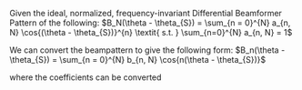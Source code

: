 Given the ideal, normalized, frequency-invariant Differential Beamformer Pattern of the following:
$B_N(\theta - \theta_{S}) = \sum_{n = 0}^{N} a_{n, N} \cos{(\theta - \theta_{S})}^{n}  \textit{ s.t. }  \sum_{n=0}^{N} a_{n, N} = 1$ 

We can convert the beampattern to give the following form:
$B_n(\theta - \theta_{S}) = \sum_{n = 0}^{N} b_{n, N} \cos{n(\theta - \theta_{S})}$

where the coefficients can be converted